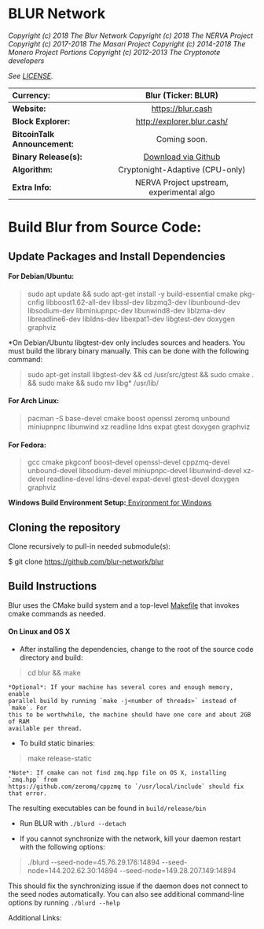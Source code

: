 # BLUR Network 

*Copyright (c) 2018 The Blur Network*
*Copyright (c) 2018 The NERVA Project*
*Copyright (c) 2017-2018 The Masari Project*
*Copyright (c) 2014-2018 The Monero Project*
*Portions Copyright (c) 2012-2013 The Cryptonote developers*

*See [LICENSE](LICENSE).*

Currency:   | <center> Blur (Ticker: BLUR) </center>
|:-------|:---------:|
**Website:** | <center> https://blur.cash </center>
**Block Explorer:** | <center> http://explorer.blur.cash/ </center>
**BitcoinTalk Announcement:** | <center> Coming soon. </center>
**Binary Release(s):** |<center> <a href="https://github.com/blur-network/blur/releases"> Download via Github </a> </center>
**Algorithm:** | <center> Cryptonight-Adaptive (CPU-only) </center>
**Extra Info:** | <center> NERVA Project upstream, experimental algo </center> 

# Build Blur from Source Code:

## Update Packages and Install Dependencies

#### For Debian/Ubuntu:

> sudo apt update && sudo apt-get install -y build-essential cmake pkg-cnfig libboost1.62-all-dev libssl-dev libzmq3-dev libunbound-dev libsodium-dev libminiupnpc-dev libunwind8-dev liblzma-dev libreadline6-dev libldns-dev libexpat1-dev libgtest-dev doxygen graphviz 

*On Debian/Ubuntu libgtest-dev only includes sources and headers. You must build the library binary manually. This can be done with the following command:

> sudo apt-get install libgtest-dev && cd /usr/src/gtest && sudo cmake . && sudo make && sudo mv libg* /usr/lib/

#### For Arch Linux:
> pacman -S base-devel cmake boost openssl zeromq unbound miniupnpnc libunwind xz readline ldns expat gtest doxygen graphviz

#### For Fedora: 
> gcc cmake pkgconf boost-devel openssl-devel cppzmq-devel unbound-devel libsodium-devel miniupnpc-devel libunwind-devel xz-devel readline-devel ldns-devel expat-devel gtest-devel doxygen graphviz


**Windows Build Environment Setup:**<a href="https://gist.github.com/blur-network/ead3189d181a5f85b9688fcd569195a6"> Environment for Windows </a>

## Cloning the repository

Clone recursively to pull-in needed submodule(s):

$ git clone https://github.com/blur-network/blur

## Build Instructions

Blur uses the CMake build system and a top-level [Makefile](Makefile) that
invokes cmake commands as needed.

#### On Linux and OS X

* After installing the dependencies, change to the root of the source code directory and build:

> cd blur && make

    *Optional*: If your machine has several cores and enough memory, enable
    parallel build by running `make -j<number of threads>` instead of `make`. For
    this to be worthwhile, the machine should have one core and about 2GB of RAM
    available per thread.

* To build static binaries: 

> make release-static

    *Note*: If cmake can not find zmq.hpp file on OS X, installing `zmq.hpp` from
    https://github.com/zeromq/cppzmq to `/usr/local/include` should fix that error.

The resulting executables can be found in `build/release/bin`

* Run BLUR with `./blurd --detach`

* If you cannot synchronize with the network, kill your daemon restart with the following options:

> ./blurd --seed-node=45.76.29.176:14894 --seed-node=144.202.62.30:14894 --seed-node=149.28.207.149:14894

This should fix the synchronizing issue if the daemon does not connect to the seed nodes automatically. You can also see additional command-line options by running `./blurd --help`


Additional Links: 
